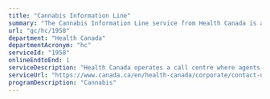 ```yaml
---
title: "Cannabis Information Line"
summary: "The Cannabis Information Line service from Health Canada is available end-to-end online, according to the GC Service Inventory."
url: "gc/hc/1958"
department: "Health Canada"
departmentAcronym: "hc"
serviceId: "1958"
onlineEndtoEnd: 1
serviceDescription: "Health Canada operates a call centre where agents respond to questions from the public about cannabis legalization and regulation. The toll-free number for this information line is publicly available on the Health Canada website. (CSCB)"
serviceUrl: "https://www.canada.ca/en/health-canada/corporate/contact-us.html"
programDescription: "Cannabis"
---
```

